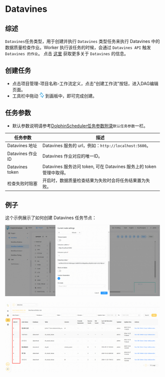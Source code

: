 # Datavines

## 综述

`Datavines`任务类型，用于创建并执行 `Datavines` 类型任务来执行 Datavines 中的数据质量检查作业。Worker 执行该任务的时候，会通过 `Datavines API` 触发 `Datavines 的作业`。
点击 [这里](https://datavane.github.io/datavines-website/) 获取更多关于 `Datavines` 的信息。

## 创建任务

- 点击项目管理-项目名称-工作流定义，点击"创建工作流"按钮，进入DAG编辑页面。
- 工具栏中拖动 <img src="../../../../img/tasks/icons/datavines.png" width="15"/> 到画板中，即可完成创建。

## 任务参数

- 默认参数说明请参考[DolphinScheduler任务参数附录](appendix.md)`默认任务参数`一栏。

|    **任务参数**     |                        **描述**                        |
|-----------------|------------------------------------------------------|
| Datavines 地址    | Datavines 服务的 url，例如：`http://localhost:5600`。        |
| Datavines 作业 ID | Datavines 作业对应的唯一ID。                                 |
| Datavines token | Datavines 服务访问 token, 可在 Datavines 服务上的 token 管理中取得。 |
| 检查失败时阻塞         | 开启时，数据质量检查结果为失败时会将任务结果置为失败。                          |

## 例子

这个示例展示了如何创建 Datavines 任务节点：

![demo-datavines](../../../../img/tasks/demo/datavines_task.png)

![demo-get-datavines-job-id](../../../../img/tasks/demo/datavines_job_id.png)


